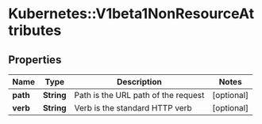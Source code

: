 # Kubernetes::V1beta1NonResourceAttributes

## Properties
Name | Type | Description | Notes
------------ | ------------- | ------------- | -------------
**path** | **String** | Path is the URL path of the request | [optional] 
**verb** | **String** | Verb is the standard HTTP verb | [optional] 



